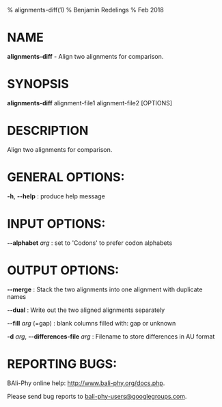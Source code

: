 % alignments-diff(1)
% Benjamin Redelings
% Feb 2018

# NAME

**alignments-diff** - Align two alignments for comparison.

# SYNOPSIS

**alignments-diff** alignment-file1 alignment-file2 [OPTIONS]

# DESCRIPTION

Align two alignments for comparison.

# GENERAL OPTIONS:
**-h**, **--help**
: produce help message


# INPUT OPTIONS:
**--alphabet** _arg_
: set to 'Codons' to prefer codon alphabets


# OUTPUT OPTIONS:
**--merge**
: Stack the two alignments into one alignment with duplicate names

**--dual**
: Write out the two aligned alignments separately

**--fill** _arg_ (=gap)
: blank columns filled with: gap or unknown

**-d** _arg_, **--differences-file** _arg_
: Filename to store differences in AU format


# REPORTING BUGS:
 BAli-Phy online help: <http://www.bali-phy.org/docs.php>.

Please send bug reports to <bali-phy-users@googlegroups.com>.


